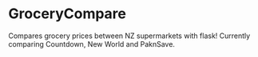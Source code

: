 # GroceryCompare
Compares grocery prices between NZ supermarkets with flask! Currently comparing Countdown, New World and PaknSave.



